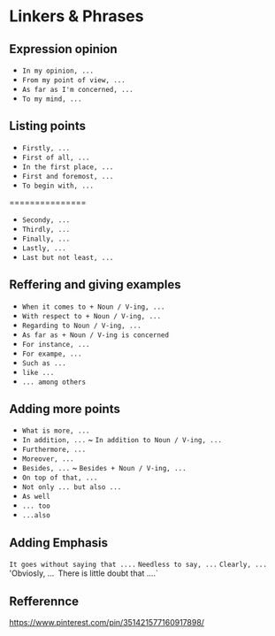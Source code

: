 # Linkers & Phrases
## Expression opinion

- `In my opinion, ...`
- `From my point of view, ...`
- `As far as I'm concerned, ...`
- `To my mind, ...`

## Listing points

- `Firstly, ...`
- `First of all, ...`
- `In the first place, ...`
- `First and foremost, ...`
- `To begin with, ... `

===============

- `Secondy, ... `
- `Thirdly, ... `
- `Finally, ... `
- `Lastly, ... `
- `Last but not least, ... `

## Reffering and giving examples

- `When it comes to + Noun / V-ing, ...` 
- `With respect to + Noun / V-ing, ...`
- `Regarding to Noun / V-ing, ...`
- `As far as + Noun / V-ing is concerned`
- `For instance, ...`
- `For exampe, ...`
- `Such as ...`
- `like ...`
- `... among others`

## Adding more points

- `What is more, ...`   
- `In addition, ...` ~ `In addition to Noun / V-ing, ...`
- `Furthermore, ...`
- `Moreover, ...`
- `Besides, ...` ~ `Besides + Noun / V-ing, ...`
- `On top of that, ...`
- `Not only ... but also ...`
- `As well`
- `... too`
- `...also`

## Adding Emphasis

`It goes without saying that ....`
`Needless to say, ...`
`Clearly, ...`
'Obviosly, ...`
`There is little doubt that ....`

## Refferennce
https://www.pinterest.com/pin/351421577160917898/
